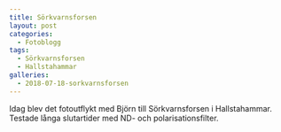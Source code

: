 ```yaml
---
title: Sörkvarnsforsen
layout: post
categories:
  - Fotoblogg
tags:
  - Sörkvarnsforsen
  - Hallstahammar
galleries:
  - 2018-07-18-sorkvarnsforsen
---
```


Idag blev det fotoutflykt med Björn till Sörkvarnsforsen i Hallstahammar. Testade långa slutartider med ND- och polarisationsfilter.
